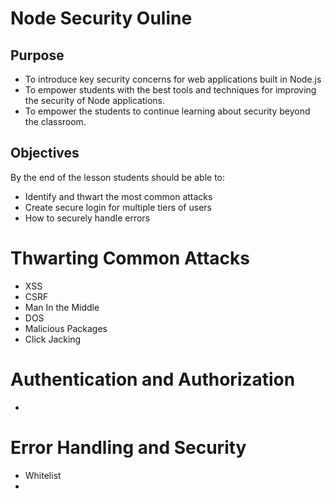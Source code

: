 # Node Security Ouline

## Purpose

* To introduce key security concerns for web applications built in Node.js
* To empower students with the best tools and techniques for improving the security of Node applications. 
* To empower the students to continue learning about security beyond the classroom. 

## Objectives

By the end of the lesson students should be able to:

* Identify and thwart the most common attacks
* Create secure login for multiple tiers of users
* How to securely handle errors

# Thwarting Common Attacks

* XSS
* CSRF
* Man In the Middle
* DOS
* Malicious Packages
* Click Jacking


# Authentication and Authorization

* 

# Error Handling and Security

* Whitelist
* 